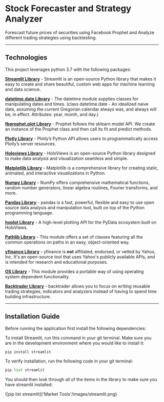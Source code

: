 # Stock Forecaster and Strategy Analyzer
Forescast future prices of securities using Facebook Prophet and Analyze different trading strategies using backtesting.

---

## Technologies

This project leverages python 3.7 with the following packages:

**[Streamlit Library](https://docs.streamlit.io/)** - Streamlit is an open-source Python library that makes it easy to create and share beautiful, custom web apps for machine learning and data science.<br>

**[datetime.date Library](https://docs.python.org/3/library/datetime.html)** - The datetime module supplies classes for manipulating dates and times. (class datetime.date -
An idealized naive date, assuming the current Gregorian calendar always was, and always will be, in effect. Attributes: year, month, and day.)<br>

**[fbprophet.plot Library](https://facebook.github.io/prophet/docs/quick_start.html)** - Prophet follows the sklearn model API. We create an instance of the Prophet class and then call its fit and predict methods.<br>

**[Plotly Library](https://plotly.github.io/plotly.py-docs/generated/plotly.html)** - Plotly’s Python API allows users to programmatically access Plotly’s server resources.<br>

**[Holoviews Library](https://holoviews.org/index.html)** - HoloViews is an open-source Python library designed to make data analysis and visualization seamless and simple.<br>

**[Matplotlib Library](https://matplotlib.org/)** - Matplotlib is a comprehensive library for creating static, animated, and interactive visualizations in Python.<br>

**[Numpy Library](https://numpy.org/)** - NumPy offers comprehensive mathematical functions, random number generators, linear algebra routines, Fourier transforms, and more.<br>

**[Pandas Library](https://pandas.pydata.org/)** - pandas is a fast, powerful, flexible and easy to use open source data analysis and manipulation tool,
built on top of the Python programming language.<br>

**[hvplot Library](https://hvplot.holoviz.org/)** - A high-level plotting API for the PyData ecosystem built on HoloViews.<br>

**[Pathlib Library](https://pathlib.readthedocs.io/en/pep428/)** - This module offers a set of classes featuring all the common operations on paths in an easy, object-oriented way.<br>

**[yfinance Library](https://pypi.org/project/yfinance/)** - yfinance is **not** affiliated, endorsed, or vetted by Yahoo, Inc. It's an open-source tool that uses Yahoo's publicly available APIs, and is intended for research and educational purposes.<br>

**[OS Library](https://docs.python.org/3/library/os.html)** - This module provides a portable way of using operating system dependent functionality.<br>

**[Backtrader Library](https://www.backtrader.com/)** - backtrader allows you to focus on writing reusable trading strategies, indicators and analyzers instead of having to spend time building infrastructure.<br>

---

## Installation Guide

Before running the application first install the following dependencies:

To install Streamlit, run this command in your git terminal. Make sure you are in the development environment where you would like to install it:

```python
pip install streamlit
```

To verify installation, run the following code in your git terminal:

```python
pip list streamlit
```

You should then look through all of the items in the library to make sure you have streamlit installed:

![pip list streamlit]('Market Tools'/images/streamlit.png)

